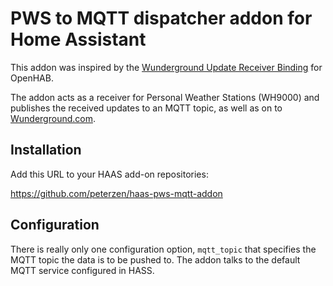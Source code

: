 
# PWS to MQTT dispatcher addon for Home Assistant



This addon was inspired by the [Wunderground Update Receiver Binding](https://www.openhab.org/addons/bindings/wundergroundupdatereceiver/)
 for OpenHAB.

The addon acts as a receiver for Personal Weather Stations (WH9000) and publishes the received updates to an MQTT topic, as well as on to [Wunderground.com](https://Wunderground.com).

## Installation

Add this URL to your HAAS add-on repositories:

https://github.com/peterzen/haas-pws-mqtt-addon


## Configuration

There is really only one configuration option, `mqtt_topic` that specifies the MQTT topic the data is to be pushed to.  The addon talks to the default MQTT service configured in HASS.
